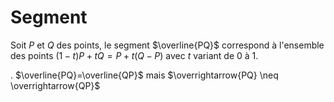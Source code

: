 # Segment
Soit $P$ et $Q$ des points, le segment $\overline{PQ}$ correspond à l'ensemble des points $(1-t)P +tQ = P+t(Q-P)$ avec $t$ variant de $0$ à $1$.

. $\overline{PQ}=\overline{QP}$ mais $\overrightarrow{PQ} \neq \overrightarrow{QP}$
